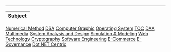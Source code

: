 

--------------------------------------------------------------------------------------------------

Subject  |  
----------- |
[Numerical Method](https://github.com/Aayush-Basnet/MBM-College-Notes/tree/main/Numerical%20Method)
[DSA](https://github.com/Aayush-Basnet/MBM-College-Notes/tree/main/DSA)
[Computer Graphic](https://github.com/Aayush-Basnet/MBM-College-Notes/tree/main/Computer%20Graphics)
[Operating System](https://github.com/Aayush-Basnet/MBM-College-Notes/tree/main/OS)
[TOC](https://github.com/Aayush-Basnet/MBM-College-Notes/tree/main/TOC_Codes)
[DAA](https://github.com/Aayush-Basnet/MBM-College-Notes/tree/main/DAA)
[Multimedia](https://github.com/Aayush-Basnet/MBM-College-Notes/tree/main/Multimedia)
[System Analysis and Design](https://github.com/Aayush-Basnet/MBM-College-Notes/tree/main/SAD)
[Simulation & Modeling](https://github.com/Aayush-Basnet/MBM-College-Notes/tree/main/SM)
[Web Technology](https://github.com/Aayush-Basnet/MBM-College-Notes/tree/main/web%20technology)
[Cryptography](https://github.com/Aayush-Basnet/MBM-College-Notes/tree/main/Crypto)
[Software Engineering](https://github.com/Aayush-Basnet/MBM-College-Notes/tree/main/Software%20Engineering)
[E-Commerce](https://github.com/Aayush-Basnet/MBM-College-Notes/tree/main/E-Commerce)
[E-Governance](https://github.com/Aayush-Basnet/MBM-College-Notes/tree/main/E-Govenance)
[Dot NET Centric](https://github.com/Aayush-Basnet/MBM-College-Notes/tree/main/Dot%20Net)


